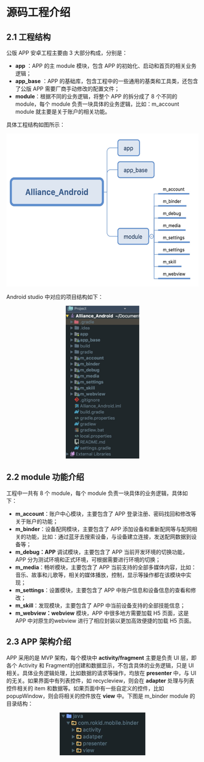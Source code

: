 # 源码工程介绍

## 2.1 工程结构

公版 APP 安卓工程主要由 3 大部分构成，分别是：

* **app** ：APP 的主 module 模块，包含 APP 的初始化、启动和首页的相关业务逻辑；
* **app_base** ：APP 的基础库，包含工程中的一些通用的基类和工具类，还包含了公版 APP 需要厂商手动修改的配置文件；
* **module**：根据不同的业务逻辑，将整个 APP 的拆分成了 8 个不同的 module，每个 module 负责一块具体的业务逻辑，比如：m_account module 就主要是关于账户的相关功能。

具体工程结构如图所示：

<div align=center>
<img src="media/15414812660134.jpg" with="150" height="400"/>
</div>

Android studio 中对应的项目结构如下：
<div align=center>
<img src="media/15412365140180.jpg" with="400" height="400"/>
</div>

## 2.2 module 功能介绍
工程中一共有 8 个 module，每个 module 负责一块具体的业务逻辑，具体如下：

* **m_account**：账户中心模块，主要包含了 APP 登录注册、密码找回和修改等关于账户的功能；
* **m_binder**：设备配网模块，主要包含了 APP 添加设备和重新配网等与配网相关的功能，比如：通过蓝牙去搜索设备，与设备建立连接，发送配网数据到设备等；
* **m_debug：APP** 调试模块，主要包含了 APP 当前开发环境的切换功能，APP 分为测试环境和正式环境，可根据需要进行环境的切换；
* **m_media**：畅听模块，主要包含了 APP 当前支持的全部多媒体内容，比如：音乐、故事和儿歌等，相关的媒体播放，控制，显示等操作都在该模块中实现；
* **m_settings**：设置模块，主要包含了 APP 中账户信息和设备信息的查看和修改；
* **m_skill**：发现模块，主要包含了 APP 中当前设备支持的全部技能信息；
* **m_webview：webview** 模块，APP 中很多地方需要加载 H5 页面，这是 APP 中对原生的webview 进行了相应封装以更加高效便捷的加载 H5 页面。

## 2.3 APP 架构介绍
APP 采用的是 MVP 架构，每个模块中 **activity/fragment** 主要是负责 UI 层，即各个 Activity 和 Fragment的创建和数据显示，不包含具体的业务逻辑，只是 UI 相关。具体业务逻辑处理，比如数据的请求等操作，均放在 **presenter** 中，与 UI 的无关。如果界面中有列表控件，如 recycleview，则会在 **adapter** 处理与列表控件相关的 item 和数据等。如果页面中有一些自定义的控件，比如 popupWindow，则会将相关的控件放在 **view** 中。下图是 m_binder module 的目录结构：
 
<div align=center>
<img src="media/15414273802430.jpg" with="150"/>
</div>


